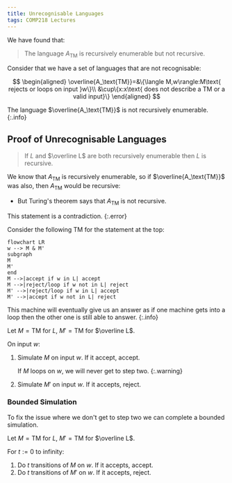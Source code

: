 ```yaml
---
title: Unrecognisable Languages
tags: COMP218 Lectures
---
```

We have found that:

> The language $A_\text{TM}$ is recursively enumerable but not recursive.

Consider that we have a set of languages that are not recognisable:

$$
\begin{aligned}
\overline{A_\text{TM}}=&\{\langle M,w\rangle:M\text{ rejects or loops on input }w\}\\
&\cup\{x:x\text{ does not describe a TM or a valid input}\}
\end{aligned}
$$

The language $\overline{A_\text{TM}}$ is not recursively enumerable.
{:.info}

## Proof of Unrecognisable Languages
> If $L$ and $\overline L$ are both recursively enumerable then $L$ is recursive.

We know that $A_\text{TM}$ is recursively enumerable, so if $\overline{A_\text{TM}}$ was also, then $A_\text{TM}$ would be recursive:

* But Turing's theorem says that $A_\text{TM}$ is not recursive.

This statement is a contradiction.
{:.error}

Consider the following TM for the statement at the top:

```mermaid
flowchart LR
w --> M & M'
subgraph  
M
M'
end
M -->|accept if w in L| accept
M -->|reject/loop if w not in L| reject
M' -->|reject/loop if w in L| accept
M' -->|accept if w not in L| reject
```

This machine will eventually give us an answer as if one machine gets into a loop then the other one is still able to answer.
{:.info}

Let $M=\text{TM}$ for $L$, $M'=\text{TM}$ for $\overline L$.

On input $w$:

1. Simulate $M$ on input $w$. If it accept, accept.
	
	If $M$ loops on $w$, we will never get to step two.
	{:.warning}
1. Simulate $M'$ on input $w$. If it accepts, reject.

### Bounded Simulation
To fix the issue where we don't get to step two we can complete a bounded simulation.

Let $M=\text{TM}$ for $L$, $M'=\text{TM}$ for $\overline L$.

For $t:=0$ to infinity:

1. Do $t$ transitions of $M$ on $w$. If it accepts, accept.
1. Do $t$ transitions of $M'$ on $w$. If it accepts, reject.